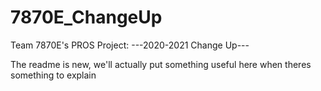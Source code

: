 # 7870E_ChangeUp

Team 7870E's PROS Project:
---2020-2021 Change Up---

The readme is new, we'll actually put something useful here when theres something to explain
